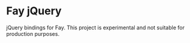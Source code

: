 Fay jQuery
==========

jQuery bindings for Fay. This project is experimental and not suitable for
production purposes.
